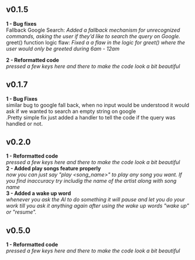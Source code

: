 ## v0.1.5

**1 - Bug fixes**<br>
    Fallback Google Search: *Added a fallback mechanism for unrecognized commands, asking the user if they’d like to search the query on Google.*<br>
    greet() function logic flaw: *Fixed a a flaw in the logic for greet() where the user would only be greeted during 6am - 12am*<br>
    
**2 - Reformatted code**<br>
  *pressed a few keys here and there to make the code look a bit beautiful*<br>

## v0.1.7

**1 - Bug Fixes**<br>
    similar bug to google fall back, when no input would be understood it would ask if we wanted to search an empty string on google<br>
    .Pretty simple fix just added a handler to tell the code if the query was handled or not.<br>

## v0.2.0

**1 - Reformatted code**<br>
  *pressed a few keys here and there to make the code look a bit beautiful*<br>
**2 - Added play songs feature properly**<br>
  *now you can just say "play <song_name>" to play any song you want. If you find inaccuracy try includig the name of the artist along with song name*<br>
**3 - Added a wake up word**<br>
  *whenever you ask the AI to do something it will pause and let you do your work till you ask it anything again after using the wake up words "wake up" or "resume".*<br>


## v0.5.0
**1 - Reformatted code**<br>
  *pressed a few keys here and there to make the code look a bit beautiful*<br>
